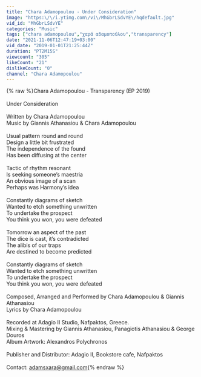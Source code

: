```yaml
---
title: "Chara Adamopoulou - Under Consideration"
image: "https:\/\/i.ytimg.com\/vi\/MhGbrLSdvYE\/hqdefault.jpg"
vid_id: "MhGbrLSdvYE"
categories: "Music"
tags: ["chara adamopoulou","χαρά αδαμοπούλου","transparency"]
date: "2021-11-06T12:47:19+03:00"
vid_date: "2019-01-01T21:25:44Z"
duration: "PT2M15S"
viewcount: "305"
likeCount: "21"
dislikeCount: "0"
channel: "Chara Adamopoulou"
---
```

{% raw %}Chara Adamopoulou - Transparency (EP 2019)<br /><br />Under Consideration<br /><br />Written by Chara Adamopoulou<br />Music by Giannis Athanasiou &amp; Chara Adamopoulou<br /><br />Usual pattern round and round<br />Design a little bit frustrated<br />The independence of the found<br />Has been diffusing at the center<br /><br />Tactic of rhythm resonant<br />Is seeking someone’s maestria<br />An obvious image of a scan<br />Perhaps was Harmony’s idea<br /><br />Constantly diagrams of sketch<br />Wanted to etch something unwritten<br />To undertake the prospect<br />You think you won, you were defeated<br /><br />Tomorrow an aspect of the past<br />The dice is cast, it’s contradicted<br />The alibis of our traps<br />Are destined to become predicted<br /><br />Constantly diagrams of sketch<br />Wanted to etch something unwritten<br />To undertake the prospect<br />You think you won, you were defeated<br /><br />Composed, Arranged and Performed by Chara Adamopoulou &amp; Giannis Athanasiou<br />Lyrics by Chara Adamopoulou<br /><br />Recorded at Adagio II Studio, Nafpaktos, Greece.<br />Mixing &amp; Mastering by Giannis Athanasiou, Panagiotis Athanasiou &amp; George Douros<br />Album Artwork: Alexandros Polychronos<br /> <br />Publisher and Distributor: Adagio II, Bookstore cafe, Nafpaktos<br /><br />Contact: adamsxara@gmail.com{% endraw %}
